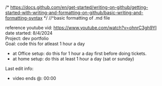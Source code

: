 /* https://docs.github.com/en/get-started/writing-on-github/getting-started-with-writing-and-formatting-on-github/basic-writing-and-formatting-syntax */ 
//^basic formatting of .md file

reference youtube vid: https://www.youtube.com/watch?v=ohnrC3gh9YI <br>
date started: 8/4/2024 <br>
Project: dev portfolio <br>
Goal: code this for atleast 1 hour a day
  - at Office setup: do this for 1 hour a day first before doing tickets.
  - at home setup: do this at least 1 hour a day (sat or sunday)

Last edit info:
  - video ends @: 00:00 
